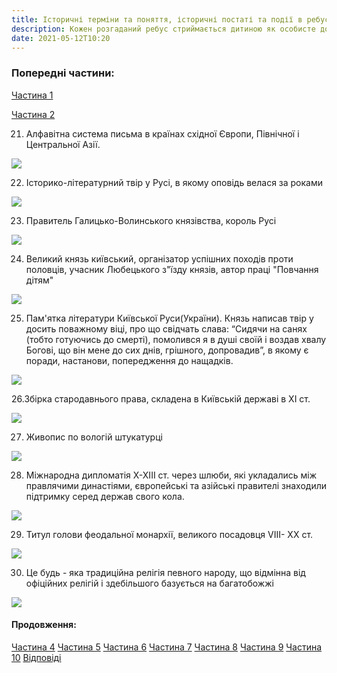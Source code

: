```yaml
---
title: Історичні терміни та поняття, історичні постаті та події в ребусах. Частина 3
description: Кожен розгаданий ребус стриймається дитиною як особисте досягнення. Користь розв'язування ребусів полягає в тому, що розвивається логіка, мислення, зорова уява, мова.
date: 2021-05-12T10:20
---
```


### Попередні частини:

[Частина 1](/lessons/5-8-klas-rebusi)

[Частина 2](/lessons/5-8-klas-rebusi-2)

21. Алфавітна система письма в країнах східної Європи, Північної і Центральної Азії.

![](/uploads/5-8-klas-rebusi-21.png)

22. Історико-літературний твір у Русі, в якому оповідь велася за роками

![](/uploads/5-8-klas-rebusi-22.png)

23. Правитель Галицько-Волинського князівства, король Русі

![](/uploads/5-8-klas-rebusi-23.png)

24. Великий князь київський, організатор успішних походів проти половців, учасник Любецького з"їзду князів, автор праці "Повчання дітям"

![](/uploads/5-8-klas-rebusi-24.png)

25. Пам'ятка літератури Київської Руси(України). Князь написав твір у досить поважному віці, про що свідчать слава: “Сидячи на санях (тобто готуючись до смерті), помолився я в душі своїй і воздав хвалу Богові, що він мене до сих днів, грішного, допровадив”, в якому є поради, настанови, попередження до нащадків.

![](/uploads/5-8-klas-rebusi-25.png)

26.Збірка стародавнього права, складена в Київській державі в ХІ ст.

![](/uploads/5-8-klas-rebusi-26.png)

27. Живопис по вологій штукатурці

![](/uploads/5-8-klas-rebusi-27.png)

28. Міжнародна дипломатія Х-ХІІІ ст. через шлюби, які укладались між правлячими династіями, європейські та  азійські правителі знаходили підтримку серед держав свого кола.

![](/uploads/5-8-klas-rebusi-28.png)

29. Титул голови феодальної монархії, великого посадовця VІІІ- ХХ ст.

![](/uploads/5-8-klas-rebusi-29.png)

30. Це будь - яка традиційна релігія певного народу, що відмінна від офіційних релігій і здебільшого базується на багатобожжі

![](/uploads/5-8-klas-rebusi-30.png)

#### Продовження:

[Частина 4](/lessons/5-8-klas-rebusi-4)
[Частина 5](/lessons/5-8-klas-rebusi-5)
[Частина 6](/lessons/5-8-klas-rebusi-6)
[Частина 7](/lessons/5-8-klas-rebusi-7)
[Частина 8](/lessons/5-8-klas-rebusi-8)
[Частина 9](/lessons/5-8-klas-rebusi-9)
[Частина 10](/lessons/5-8-klas-rebusi-10)
[Відповіді](/lessons/5-8-klas-rebusi-10#vidpovidi)

